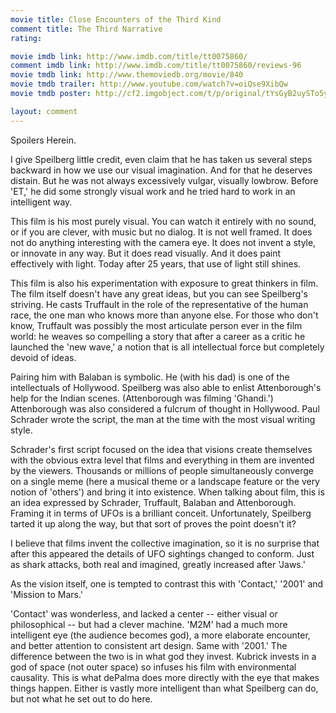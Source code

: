 ```yaml
---
movie title: Close Encounters of the Third Kind
comment title: The Third Narrative
rating: 

movie imdb link: http://www.imdb.com/title/tt0075860/
comment imdb link: http://www.imdb.com/title/tt0075860/reviews-96
movie tmdb link: http://www.themoviedb.org/movie/840
movie tmdb trailer: http://www.youtube.com/watch?v=oiQse9XibQw
movie tmdb poster: http://cf2.imgobject.com/t/p/original/tYsGyB2uySTo5ydWXyrEg0wlbmc.jpg

layout: comment
---
```


Spoilers Herein.

I give Speilberg little credit, even claim that he has taken us several steps backward in how we use our visual imagination. And for that he deserves distain. But he was not always excessively vulgar, visually lowbrow. Before 'ET,' he did some strongly visual work and he tried hard to work in an intelligent way. 

This film is his most purely visual. You can watch it entirely with no sound, or if you are clever, with music but no dialog. It is not well framed. It does not do anything interesting with the camera eye. It does not invent a style, or innovate in any way. But it does read visually. And it does paint effectively with light. Today after 25 years, that use of light still shines.

This film is also his experimentation with exposure to great thinkers in film. The film itself doesn't have any great ideas, but you can see Speilberg's striving. He casts Truffault in the role of the representative of the human race, the one man who knows more than anyone else. For those who don't know, Truffault was possibly the most articulate person ever in the film world: he weaves so compelling a story that after a career as a critic he launched the 'new wave,' a notion that is all intellectual force but completely devoid of ideas. 

Pairing him with Balaban is symbolic. He (with his dad) is one of the intellectuals of Hollywood. Speilberg was also able to enlist Attenborough's help for the Indian scenes. (Attenborough was filming 'Ghandi.') Attenborough was also considered a fulcrum of thought in Hollywood. Paul Schrader wrote the script, the man at the time with the most visual writing style.

Schrader's first script focused on the idea that visions create themselves with the obvious extra level that films and everything in them are invented by the viewers. Thousands or millions of people simultaneously converge on a single meme (here a musical theme or a landscape feature or the very notion of 'others') and bring it into existence. When talking about film, this is an idea expressed by Schrader, Truffault, Balaban and Attenborough. Framing it in terms of UFOs is a brilliant conceit. Unfortunately, Speilberg tarted it up along the way, but that sort of proves the point doesn't it?

I believe that films invent the collective imagination, so it is no surprise that after this appeared the details of UFO sightings changed to conform. Just as shark attacks, both real and imagined, greatly increased after 'Jaws.'

As the vision itself, one is tempted to contrast this with 'Contact,' '2001' and 'Mission to Mars.' 

'Contact' was wonderless, and lacked a center -- either visual or philosophical -- but had a clever machine. 'M2M' had a much more intelligent eye (the audience becomes god), a more elaborate encounter, and better attention to consistent art design. Same with '2001.' The difference between the two is in what god they invest. Kubrick invests in a god of space (not outer space) so infuses his film with environmental causality. This is what dePalma does more directly with the eye that makes things happen. Either is vastly more intelligent than what Speilberg can do, but not what he set out to do here.
